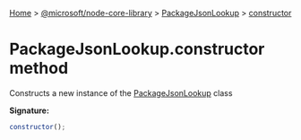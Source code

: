 [Home](./index) &gt; [@microsoft/node-core-library](node-core-library.md) &gt; [PackageJsonLookup](node-core-library.packagejsonlookup.md) &gt; [constructor](node-core-library.packagejsonlookup.constructor.md)

# PackageJsonLookup.constructor method

Constructs a new instance of the [PackageJsonLookup](node-core-library.packagejsonlookup.md) class

**Signature:**
```javascript
constructor();
```
